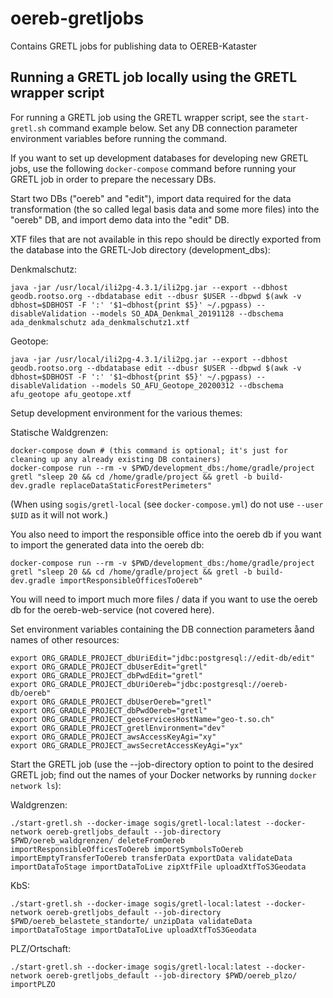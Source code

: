 # oereb-gretljobs

Contains GRETL jobs for publishing data to OEREB-Kataster

## Running a GRETL job locally using the GRETL wrapper script

For running a GRETL job using the GRETL wrapper script, see the `start-gretl.sh` command example below. Set any DB connection parameter environment variables before running the command.

If you want to set up development databases for developing new GRETL jobs, use the following `docker-compose` command before running your GRETL job in order to prepare the necessary DBs.

Start two DBs ("oereb" and "edit"), import data required for the data transformation (the so called legal basis data and some more files) into the "oereb" DB, and import demo data into the "edit" DB.

XTF files that are not available in this repo should be directly exported from the database into the GRETL-Job directory (development_dbs):

Denkmalschutz:
```
java -jar /usr/local/ili2pg-4.3.1/ili2pg.jar --export --dbhost geodb.rootso.org --dbdatabase edit --dbusr $USER --dbpwd $(awk -v dbhost=$DBHOST -F ':' '$1~dbhost{print $5}' ~/.pgpass) --disableValidation --models SO_ADA_Denkmal_20191128 --dbschema ada_denkmalschutz ada_denkmalschutz1.xtf
```

Geotope:
```
java -jar /usr/local/ili2pg-4.3.1/ili2pg.jar --export --dbhost geodb.rootso.org --dbdatabase edit --dbusr $USER --dbpwd $(awk -v dbhost=$DBHOST -F ':' '$1~dbhost{print $5}' ~/.pgpass) --disableValidation --models SO_AFU_Geotope_20200312 --dbschema afu_geotope afu_geotope.xtf
```

Setup development environment for the various themes:

Statische Waldgrenzen:
``` 
docker-compose down # (this command is optional; it's just for cleaning up any already existing DB containers)
docker-compose run --rm -v $PWD/development_dbs:/home/gradle/project gretl "sleep 20 && cd /home/gradle/project && gretl -b build-dev.gradle replaceDataStaticForestPerimeters"
```

(When using `sogis/gretl-local` (see `docker-compose.yml`) do not use `--user $UID` as it will not work.)

You also need to import the responsible office into the oereb db if you want to import the generated data into the oereb db:
```
docker-compose run --rm -v $PWD/development_dbs:/home/gradle/project gretl "sleep 20 && cd /home/gradle/project && gretl -b build-dev.gradle importResponsibleOfficesToOereb"
```

You will need to import much more files / data if you want to use the oereb db for the oereb-web-service (not covered here).

Set environment variables containing the DB connection parameters åand names of other resources:
```
export ORG_GRADLE_PROJECT_dbUriEdit="jdbc:postgresql://edit-db/edit"
export ORG_GRADLE_PROJECT_dbUserEdit="gretl"
export ORG_GRADLE_PROJECT_dbPwdEdit="gretl"
export ORG_GRADLE_PROJECT_dbUriOereb="jdbc:postgresql://oereb-db/oereb"
export ORG_GRADLE_PROJECT_dbUserOereb="gretl"
export ORG_GRADLE_PROJECT_dbPwdOereb="gretl"
export ORG_GRADLE_PROJECT_geoservicesHostName="geo-t.so.ch"
export ORG_GRADLE_PROJECT_gretlEnvironment="dev"
export ORG_GRADLE_PROJECT_awsAccessKeyAgi="xy"
export ORG_GRADLE_PROJECT_awsSecretAccessKeyAgi="yx"
```

Start the GRETL job (use the --job-directory option to point to the desired GRETL job; find out the names of your Docker networks by running `docker network ls`):

Waldgrenzen:
```
./start-gretl.sh --docker-image sogis/gretl-local:latest --docker-network oereb-gretljobs_default --job-directory $PWD/oereb_waldgrenzen/ deleteFromOereb importResponsibleOfficesToOereb importSymbolsToOereb importEmptyTransferToOereb transferData exportData validateData importDataToStage importDataToLive zipXtfFile uploadXtfToS3Geodata
```

KbS:
```
./start-gretl.sh --docker-image sogis/gretl-local:latest --docker-network oereb-gretljobs_default --job-directory $PWD/oereb_belastete_standorte/ unzipData validateData importDataToStage importDataToLive uploadXtfToS3Geodata
```

PLZ/Ortschaft:
```
./start-gretl.sh --docker-image sogis/gretl-local:latest --docker-network oereb-gretljobs_default --job-directory $PWD/oereb_plzo/ importPLZO
```